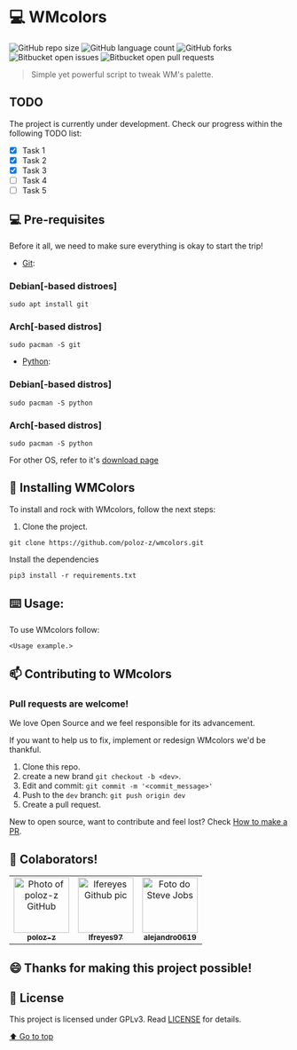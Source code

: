 # 💻 WMcolors

![GitHub repo size](https://img.shields.io/github/repo-size/poloz-z/wmcolors?style=for-the-badge)
![GitHub language count](https://img.shields.io/github/languages/count/poloz-z/wmcolors?style=for-the-badge)
![GitHub forks](https://img.shields.io/github/forks/poloz-z/wmcolors?style=for-the-badge)
![Bitbucket open issues](https://img.shields.io/bitbucket/issues/poloz-z/wmcolors?style=for-the-badge)
![Bitbucket open pull requests](https://img.shields.io/bitbucket/pr-raw/poloz-z/wmcolors?style=for-the-badge)

<!---- <img src="Image-example" alt="Screenshot"> ---->

> Simple yet powerful script to tweak WM's palette.

## TODO

The project is currently under development. Check our progress within the following TODO list:

- [x] Task 1
- [x] Task 2
- [x] Task 3
- [ ] Task 4
- [ ] Task 5

## 💻 Pre-requisites

Before it all, we need to make sure everything is okay to start the trip!
<!--- Packages needed to accomplish the installation process.-->
- [Git](https://git-scm.com/):

### Debian[-based distroes]

```
sudo apt install git
```

### Arch[-based distros]

```
sudo pacman -S git
```

- [Python](https://www.python.org/):

### Debian[-based distros]

```
sudo pacman -S python
```

### Arch[-based distros]

```
sudo pacman -S python
```

For other OS, refer to it's [download page](https://www.python.org/downloads/)


## 🚀 Installing WMColors

To install and rock with WMcolors, follow the next steps:

1. Clone the project.

```
git clone https://github.com/poloz-z/wmcolors.git
```

Install the dependencies
```
pip3 install -r requirements.txt
```

## ⌨️ Usage:

To use WMcolors follow:

```
<Usage example.>
```

## 📫 Contributing to WMcolors

### Pull requests are welcome!

We love Open Source and we feel responsible for its advancement.

If you want to help us to fix, implement or redesign WMcolors we'd be thankful. 

1. Clone this repo.
2. create a new brand `git checkout -b <dev>`.
3. Edit and commit: `git commit -m '<commit_message>'`
4. Push to the ``dev`` branch: `git push origin dev`
5. Create a pull request.

New to open source, want to contribute and feel lost? Check
[How to make a PR](https://help.github.com/en/github/collaborating-with-issues-and-pull-requests/creating-a-pull-request).

## 🤝 Colaborators!
<table>
  <tr>
    <td align="center">
      <a href="https://github.com/poloz-z">
        <img src="https://avatars.githubusercontent.com/u/79715563?v=4" width="100px;" alt="Photo of poloz-z GitHub"/><br>
        <sub>
          <b>poloz-z</b>
        </sub>
      </a>
    </td>
    <td align="center">
      <a href="https://github.com/lfreyes97">
        <img src="https://avatars.githubusercontent.com/u/13804007?v=4" width="100px;" alt="lfereyes Github pic"/><br>
        <sub>
          <b>lfreyes97</b>
        </sub>
      </a>
    </td>
    <td align="center">
      <a href="https://github.com/alejandro0619">
        <img src="https://avatars.githubusercontent.com/u/63134049?v=4" width="100px;" alt="Foto do Steve Jobs"/><br>
        <sub>
          <b>alejandro0619</b>
        </sub>
      </a>
    </td>
  </tr>
</table>


## 😄 Thanks for making this project possible!<br>


## 📝 License

This project is licensed under GPLv3. Read [LICENSE](license.md) for details.

[⬆ Go to top](#)<br>
